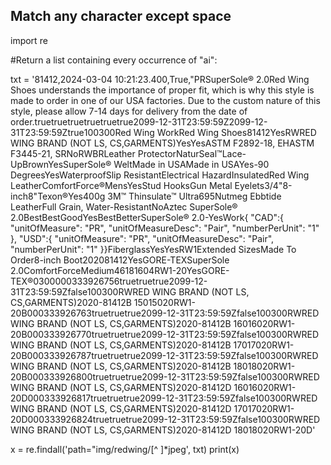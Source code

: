 ## Match any character except space

import re

#Return a list containing every occurrence of "ai":

txt = '81412,2024-03-04 10:21:23.400,True,"<catalog><product  product-id="81412"><unit>PR</unit><display-name>SuperSole® 2.0</display-name><short-description /><long-description>Red Wing Shoes understands the importance of proper fit, which is why this style is made to order in one of our USA factories. Due to the custom nature of this style, please allow 7-14 days for delivery from the date of order.</long-description><online-flag site-id="IrishSetter">true</online-flag><online-flag site-id="Vasque">true</online-flag><online-flag site-id="RedWing">true</online-flag><online-flag site-id="AuthenticatedConsumer">true</online-flag><online-flag site-id="B2B">true</online-flag><online-flag site-id="DTI">true</online-flag><online-from  /><online-from  site-id="B2B"  /><online-to  site-id="B2B">2099-12-31T23:59:59Z</online-to><online-to  site-id="DTI">2099-12-31T23:59:59Z</online-to><online-to  /><searchable-flag>true</searchable-flag><images  merge-mode="replace"><image-group  view-type="default"><image  path="img/redwing/askwxeevqk/300x300px/RW81412C_MUL_N1_0115.jpeg" /><image  path="img/redwing/dlbpbrj8ko/300x300px/RW81412C_MUL_N2_0115.jpeg" /><image  path="img/redwing/n7mdydluiu/300x300px/RW81412C_MUL_N3_0115.jpeg" /><image  path="img/redwing/a44mam5l4s/300x300px/RW81412C_MUL_N4_0115.jpeg" /><image  path="img/redwing/3ulrj8ms25/300x300px/RW81412C_MUL_N5_0115.jpeg" /></image-group></images><tax-class-id>100300</tax-class-id><brand>Red Wing Work</brand><manufacturer-name>Red Wing Shoes</manufacturer-name><manufacturer-sku>81412</manufacturer-sku><custom-attributes><custom-attribute attribute-id="All Leather Upper">Yes</custom-attribute><custom-attribute attribute-id="Assortment Code">RW</custom-attribute><custom-attribute attribute-id="Assortment Description">RED WING BRAND (NOT LS, CS,GARMENTS)</custom-attribute><custom-attribute attribute-id="ASTM F2892-18, EH">Yes</custom-attribute><custom-attribute attribute-id="ASTM F3445-21, SR">Yes</custom-attribute><custom-attribute attribute-id="ASTMStandards"><value>ASTM F2892-18, EH</value><value>ASTM F3445-21, SR</value></custom-attribute><custom-attribute attribute-id="Athletic Styling">No</custom-attribute><custom-attribute attribute-id="Brand Code">RWBR</custom-attribute><custom-attribute attribute-id="Care Products"><value>Leather Protector</value><value>NaturSeal™</value></custom-attribute><custom-attribute attribute-id="Closure System">Lace-Up</custom-attribute><custom-attribute attribute-id="Color">Brown</custom-attribute><custom-attribute attribute-id="ComfortForce">Yes</custom-attribute><custom-attribute attribute-id="Construction">SuperSole® Welt</custom-attribute><custom-attribute attribute-id="Country of Origin - Generic">Made in USA</custom-attribute><custom-attribute attribute-id="Country of Origin Long Description">Made in USA</custom-attribute><custom-attribute attribute-id="Defined Heel">Yes-90 Degrees</custom-attribute><custom-attribute attribute-id="Electrical Hazard">Yes</custom-attribute><custom-attribute attribute-id="Features"><value>Waterproof</value><value>Slip Resistant</value><value>Electrical Hazard</value><value>Insulated</value><value>Red Wing Leather</value></custom-attribute><custom-attribute attribute-id="Footbed">ComfortForce®</custom-attribute><custom-attribute attribute-id="Gender">Mens</custom-attribute><custom-attribute attribute-id="GORE-TEX">Yes</custom-attribute><custom-attribute attribute-id="Hardware"><value>Stud Hooks</value><value>Gun Metal Eyelets</value></custom-attribute><custom-attribute attribute-id="Heel Breast Height">3/4"</custom-attribute><custom-attribute attribute-id="Height">8-inch</custom-attribute><custom-attribute attribute-id="Height Dimension">8"</custom-attribute><custom-attribute attribute-id="Insole">Texon®</custom-attribute><custom-attribute attribute-id="Insulated">Yes</custom-attribute><custom-attribute attribute-id="Insulation">400g 3M™ Thinsulate™ Ultra</custom-attribute><custom-attribute attribute-id="Last">695</custom-attribute><custom-attribute attribute-id="Leather Name">Nutmeg Ebbtide Leather</custom-attribute><custom-attribute attribute-id="Leather Type">Full Grain, Water-Resistant</custom-attribute><custom-attribute attribute-id="Mostly Leather Upper">No</custom-attribute><custom-attribute attribute-id="Outsole Name">Aztec SuperSole® 2.0</custom-attribute><custom-attribute attribute-id="Outsole-Abrasion">Best</custom-attribute><custom-attribute attribute-id="Outsole-Chemical">Best</custom-attribute><custom-attribute attribute-id="Outsole-Heat Resistance">Good</custom-attribute><custom-attribute attribute-id="Outsole-Non Marking">Yes</custom-attribute><custom-attribute attribute-id="Outsole-Oil/Gas">Best</custom-attribute><custom-attribute attribute-id="Outsole-Slip Resistance">Better</custom-attribute><custom-attribute attribute-id="Product Title">SuperSole® 2.0</custom-attribute><custom-attribute attribute-id="rawMaterialType">-</custom-attribute><custom-attribute attribute-id="Red Wing Leather">Yes</custom-attribute><custom-attribute attribute-id="Retail Class Description">Work</custom-attribute><custom-attribute attribute-id="salesPriceUnitOfMeasure">{ "CAD":{ "unitOfMeasure":  "PR", "unitOfMeasureDesc":  "Pair", "numberPerUnit":  "1" }, "USD":{ "unitOfMeasure":  "PR", "unitOfMeasureDesc":  "Pair", "numberPerUnit":  "1" }}</custom-attribute><custom-attribute attribute-id="Shank">Fiberglass</custom-attribute><custom-attribute attribute-id="Slip Resistant">Yes</custom-attribute><custom-attribute attribute-id="Soft Toe">Yes</custom-attribute><custom-attribute attribute-id="Sourcing Warehouse">RW1</custom-attribute><custom-attribute attribute-id="Special Order"><value>Extended Sizes</value><value>Made To Order</value></custom-attribute><custom-attribute attribute-id="Style Name">8-inch Boot</custom-attribute><custom-attribute attribute-id="Style Status Code">20</custom-attribute><custom-attribute attribute-id="Style Warehouse Group Status Code">20</custom-attribute><custom-attribute attribute-id="styleNumber">81412</custom-attribute><custom-attribute attribute-id="SuperSole 2.0">Yes</custom-attribute><custom-attribute attribute-id="Technology"><value>GORE-TEX</value><value>SuperSole 2.0</value><value>ComfortForce</value></custom-attribute><custom-attribute attribute-id="Tread Depth">Medium</custom-attribute><custom-attribute attribute-id="UNSPSC">46181604</custom-attribute><custom-attribute attribute-id="warehouseStatus">RW1-20</custom-attribute><custom-attribute attribute-id="Waterproof">Yes</custom-attribute><custom-attribute attribute-id="Waterproof Method">GORE-TEX®</custom-attribute></custom-attributes><options /><variations><attributes><shared-variation-attribute attribute-id="Size" variation-attribute-id="Size" /><shared-variation-attribute attribute-id="Width" variation-attribute-id="Width" /></attributes><variants><variant product-id="81412B 150" /><variant product-id="81412B 160" /><variant product-id="81412B 170" /><variant product-id="81412B 180" /><variant product-id="81412D 160" /><variant product-id="81412D 170" /><variant product-id="81412D 180" /></variants></variations><classification-category>0300</classification-category></product><product  product-id="81412B 150"><upc>000333926756</upc><online-flag>true</online-flag><online-flag site-id="DTI">true</online-flag><online-flag site-id="B2B">true</online-flag><online-from  site-id="B2B"  /><online-to  site-id="B2B">2099-12-31T23:59:59Z</online-to><searchable-flag>false</searchable-flag><tax-class-id>100300</tax-class-id><custom-attributes><custom-attribute attribute-id="Assortment Code">RW</custom-attribute><custom-attribute attribute-id="Assortment Description">RED WING BRAND (NOT LS, CS,GARMENTS)</custom-attribute><custom-attribute attribute-id="B2BGLOBAL Warehouse Group Status">20</custom-attribute><custom-attribute attribute-id="DTI Warehouse Group Status">20</custom-attribute><custom-attribute attribute-id="rawMaterialType">-</custom-attribute><custom-attribute attribute-id="Retail Sku">81412B 150</custom-attribute><custom-attribute attribute-id="Size">150</custom-attribute><custom-attribute attribute-id="Warehouse Group Status Code">20</custom-attribute><custom-attribute attribute-id="warehouseStatus">RW1-20</custom-attribute><custom-attribute attribute-id="Width">B</custom-attribute></custom-attributes></product><product  product-id="81412B 160"><upc>000333926763</upc><online-flag>true</online-flag><online-flag site-id="DTI">true</online-flag><online-flag site-id="B2B">true</online-flag><online-from  site-id="B2B"  /><online-to  site-id="B2B">2099-12-31T23:59:59Z</online-to><searchable-flag>false</searchable-flag><tax-class-id>100300</tax-class-id><custom-attributes><custom-attribute attribute-id="Assortment Code">RW</custom-attribute><custom-attribute attribute-id="Assortment Description">RED WING BRAND (NOT LS, CS,GARMENTS)</custom-attribute><custom-attribute attribute-id="B2BGLOBAL Warehouse Group Status">20</custom-attribute><custom-attribute attribute-id="DTI Warehouse Group Status">20</custom-attribute><custom-attribute attribute-id="rawMaterialType">-</custom-attribute><custom-attribute attribute-id="Retail Sku">81412B 160</custom-attribute><custom-attribute attribute-id="Size">160</custom-attribute><custom-attribute attribute-id="Warehouse Group Status Code">20</custom-attribute><custom-attribute attribute-id="warehouseStatus">RW1-20</custom-attribute><custom-attribute attribute-id="Width">B</custom-attribute></custom-attributes></product><product  product-id="81412B 170"><upc>000333926770</upc><online-flag>true</online-flag><online-flag site-id="DTI">true</online-flag><online-flag site-id="B2B">true</online-flag><online-from  site-id="B2B"  /><online-to  site-id="B2B">2099-12-31T23:59:59Z</online-to><searchable-flag>false</searchable-flag><tax-class-id>100300</tax-class-id><custom-attributes><custom-attribute attribute-id="Assortment Code">RW</custom-attribute><custom-attribute attribute-id="Assortment Description">RED WING BRAND (NOT LS, CS,GARMENTS)</custom-attribute><custom-attribute attribute-id="B2BGLOBAL Warehouse Group Status">20</custom-attribute><custom-attribute attribute-id="DTI Warehouse Group Status">20</custom-attribute><custom-attribute attribute-id="rawMaterialType">-</custom-attribute><custom-attribute attribute-id="Retail Sku">81412B 170</custom-attribute><custom-attribute attribute-id="Size">170</custom-attribute><custom-attribute attribute-id="Warehouse Group Status Code">20</custom-attribute><custom-attribute attribute-id="warehouseStatus">RW1-20</custom-attribute><custom-attribute attribute-id="Width">B</custom-attribute></custom-attributes></product><product  product-id="81412B 180"><upc>000333926787</upc><online-flag>true</online-flag><online-flag site-id="DTI">true</online-flag><online-flag site-id="B2B">true</online-flag><online-from  site-id="B2B"  /><online-to  site-id="B2B">2099-12-31T23:59:59Z</online-to><searchable-flag>false</searchable-flag><tax-class-id>100300</tax-class-id><custom-attributes><custom-attribute attribute-id="Assortment Code">RW</custom-attribute><custom-attribute attribute-id="Assortment Description">RED WING BRAND (NOT LS, CS,GARMENTS)</custom-attribute><custom-attribute attribute-id="B2BGLOBAL Warehouse Group Status">20</custom-attribute><custom-attribute attribute-id="DTI Warehouse Group Status">20</custom-attribute><custom-attribute attribute-id="rawMaterialType">-</custom-attribute><custom-attribute attribute-id="Retail Sku">81412B 180</custom-attribute><custom-attribute attribute-id="Size">180</custom-attribute><custom-attribute attribute-id="Warehouse Group Status Code">20</custom-attribute><custom-attribute attribute-id="warehouseStatus">RW1-20</custom-attribute><custom-attribute attribute-id="Width">B</custom-attribute></custom-attributes></product><product  product-id="81412D 160"><upc>000333926800</upc><online-flag>true</online-flag><online-flag site-id="DTI">true</online-flag><online-flag site-id="B2B">true</online-flag><online-from  site-id="B2B"  /><online-to  site-id="B2B">2099-12-31T23:59:59Z</online-to><searchable-flag>false</searchable-flag><tax-class-id>100300</tax-class-id><custom-attributes><custom-attribute attribute-id="Assortment Code">RW</custom-attribute><custom-attribute attribute-id="Assortment Description">RED WING BRAND (NOT LS, CS,GARMENTS)</custom-attribute><custom-attribute attribute-id="B2BGLOBAL Warehouse Group Status">20</custom-attribute><custom-attribute attribute-id="DTI Warehouse Group Status">20</custom-attribute><custom-attribute attribute-id="rawMaterialType">-</custom-attribute><custom-attribute attribute-id="Retail Sku">81412D 160</custom-attribute><custom-attribute attribute-id="Size">160</custom-attribute><custom-attribute attribute-id="Warehouse Group Status Code">20</custom-attribute><custom-attribute attribute-id="warehouseStatus">RW1-20</custom-attribute><custom-attribute attribute-id="Width">D</custom-attribute></custom-attributes></product><product  product-id="81412D 170"><upc>000333926817</upc><online-flag>true</online-flag><online-flag site-id="DTI">true</online-flag><online-flag site-id="B2B">true</online-flag><online-from  site-id="B2B"  /><online-to  site-id="B2B">2099-12-31T23:59:59Z</online-to><searchable-flag>false</searchable-flag><tax-class-id>100300</tax-class-id><custom-attributes><custom-attribute attribute-id="Assortment Code">RW</custom-attribute><custom-attribute attribute-id="Assortment Description">RED WING BRAND (NOT LS, CS,GARMENTS)</custom-attribute><custom-attribute attribute-id="B2BGLOBAL Warehouse Group Status">20</custom-attribute><custom-attribute attribute-id="DTI Warehouse Group Status">20</custom-attribute><custom-attribute attribute-id="rawMaterialType">-</custom-attribute><custom-attribute attribute-id="Retail Sku">81412D 170</custom-attribute><custom-attribute attribute-id="Size">170</custom-attribute><custom-attribute attribute-id="Warehouse Group Status Code">20</custom-attribute><custom-attribute attribute-id="warehouseStatus">RW1-20</custom-attribute><custom-attribute attribute-id="Width">D</custom-attribute></custom-attributes></product><product  product-id="81412D 180"><upc>000333926824</upc><online-flag>true</online-flag><online-flag site-id="DTI">true</online-flag><online-flag site-id="B2B">true</online-flag><online-from  site-id="B2B"  /><online-to  site-id="B2B">2099-12-31T23:59:59Z</online-to><searchable-flag>false</searchable-flag><tax-class-id>100300</tax-class-id><custom-attributes><custom-attribute attribute-id="Assortment Code">RW</custom-attribute><custom-attribute attribute-id="Assortment Description">RED WING BRAND (NOT LS, CS,GARMENTS)</custom-attribute><custom-attribute attribute-id="B2BGLOBAL Warehouse Group Status">20</custom-attribute><custom-attribute attribute-id="DTI Warehouse Group Status">20</custom-attribute><custom-attribute attribute-id="rawMaterialType">-</custom-attribute><custom-attribute attribute-id="Retail Sku">81412D 180</custom-attribute><custom-attribute attribute-id="Size">180</custom-attribute><custom-attribute attribute-id="Warehouse Group Status Code">20</custom-attribute><custom-attribute attribute-id="warehouseStatus">RW1-20</custom-attribute><custom-attribute attribute-id="Width">D</custom-attribute></custom-attributes></product></catalog>'


x = re.findall('path="img/redwing/[^ ]*jpeg', txt)
print(x)

